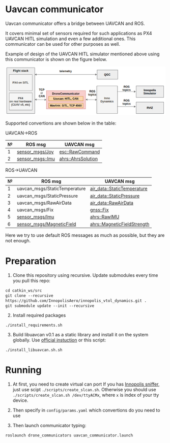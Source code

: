 # Uavcan communicator

Uavcan communicator offers a bridge between UAVCAN and ROS.

It covers minimal set of sensors required for such applications as PX4 UAVCAN HITL simulation and even a few additional ones. This communicator can be used for other purposes as well.

Example of design of the UAVCAN HITL simulator mentioned above using this communicator is shown on the figure below.

![scheme](img/scheme.png?raw=true "scheme")

Supported convertions are shown below in the table:

UAVCAN->ROS

| № | ROS msg                               | UAVCAN msg                                     |
| - | ------------------------------------- |----------------------------------------------- |
| 1 |[sensor_msgs/Joy](https://docs.ros.org/en/api/sensor_msgs/html/msg/Joy.html)                       | [esc::RawCommand](https://legacy.uavcan.org/Specification/7._List_of_standard_data_types/#rawcommand)             |
| 2 | [sensor_msgs::Imu](http://docs.ros.org/en/melodic/api/sensor_msgs/html/msg/Imu.html)             | [ahrs::AhrsSolution](https://legacy.uavcan.org/Specification/7._List_of_standard_data_types/#solution) |

ROS->UAVCAN

| № | ROS msg                               | UAVCAN msg                                     |
| - | ------------------------------------- |----------------------------------------------- |
| 1 | uavcan_msgs/StaticTemperature | [air_data::StaticTemperature](https://legacy.uavcan.org/Specification/7._List_of_standard_data_types/#statictemperature) |
| 2 | uavcan_msgs/StaticPressure    | [air_data::StaticPressure](https://legacy.uavcan.org/Specification/7._List_of_standard_data_types/#staticpressure)    |
| 3 | uavcan_msgs/RawAirData        | [air_data::RawAirData](https://legacy.uavcan.org/Specification/7._List_of_standard_data_types/#rawairdata)        |
| 4 | uavcan_msgs/Fix               | [gnss::Fix](https://legacy.uavcan.org/Specification/7._List_of_standard_data_types/#fix)                   |
| 5 | [sensor_msgs/Imu](http://docs.ros.org/en/melodic/api/sensor_msgs/html/msg/Imu.html)                       | [ahrs::RawIMU](https://legacy.uavcan.org/Specification/7._List_of_standard_data_types/#rawimu)                |
| 6 | [sensor_msgs/MagneticField](http://docs.ros.org/en/melodic/api/sensor_msgs/html/msg/MagneticField.html)             | [ahrs::MagneticFieldStrength](https://legacy.uavcan.org/Specification/7._List_of_standard_data_types/#magneticfieldstrength) |

Here we try to use default ROS messages as much as possible, but they are not enough.

# Preparation

1. Clone this repository using recursive. Update submodules every time you pull this repo:

```
cd catkin_ws/src
git clone --recursive https://github.com/InnopolisAero/innopolis_vtol_dynamics.git .
git submodule update --init --recursive
```

2. Install required packages

```
./install_requirements.sh
```

3. Build libuavcan v0.1 as a static library and install it on the system globally. Use [official instuction](https://github.com/UAVCAN/libuavcan/tree/legacy-v0#using-in-a-gnulinux-application) or this script:

```
./install_libuavcan.sh.sh
```

# Running

1. At first, you need to create virtual can port
If you has [Innopolis sniffer](), just use scipt `./scripts/create_slcan.sh`.
Otherwise you should use `./scripts/create_slcan.sh /dev/ttyACMx`, where `x` is index of your tty device.

2. Then specify in `config/params.yaml` which convertions do you need to use

3. Then launch communicator typing:
```
roslaunch drone_communicators uavcan_communicator.launch
```
